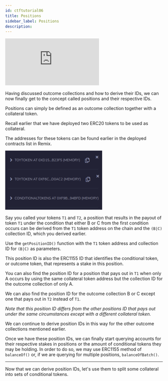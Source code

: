 ```yaml
---
id: ctftutorial06
title: Positions
sidebar_label: Positions
description:
---
```

<div class="resp-container">
    <iframe class="resp-iframe" src="https://www.youtube-nocookie.com/embed/uZNWq07Y4Ag?start=705" frameborder="0" allow="accelerometer; autoplay; encrypted-media; gyroscope; picture-in-picture" allowfullscreen></iframe>
</div>

Having discussed outcome collections and how to derive their IDs, we can now finally get to the concept called positions and their respective IDs.

Positions can simply be defined as an outcome collection together with a collateral token.

Recall earlier that we have deployed two ERC20 tokens to be used as collateral.

The addresses for these tokens can be found earlier in the deployed contracts list in Remix.

![deploy Conditional Token Contract](assets/deploy_ct_contract.png)

Say you called your tokens `T1` and `T2`, a position that results in the payout of token `T1` under the condition that either B or C from the first condition occurs can be derived from the `T1` token address on the chain and the `(B|C)` collection ID, which you derived earlier.

Use the `getPositionID()` function with the `T1` token address and collection ID for `(B|C)` as parameters.

This position ID is also the ERC1155 ID that identifies the conditional token, or outcome token, that represents a stake in this position.

You can also find the position ID for a position that pays out in `T1` when only A occurs by using the same collateral token address but the collection ID for the outcome collection of only A.

We can also find the position ID for the outcome collection B or C except one that pays out in `T2` instead of `T1`.

*Note that this position ID differs from the other positions ID that pays out under the same circumstances except with a different collateral token.*

We can continue to derive position IDs in this way for the other outcome collections mentioned earlier.

Once we have these position IDs, we can finally start querying accounts for their respective stakes in positions or the amount of conditional tokens they may be holding. In order to do so, we may use ERC1155 method of `balanceOf()` or, if we are querying for multiple positions, `balanceOfBatch()`.

---

Now that we can derive position IDs, let's use them to split some collateral into sets of conditional tokens.
